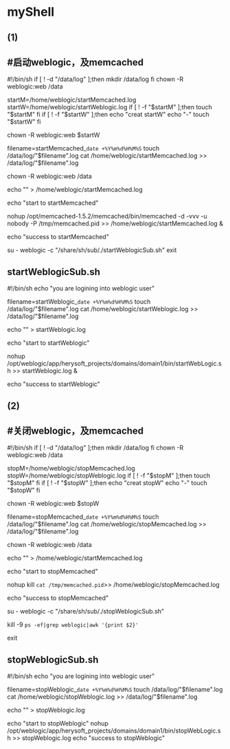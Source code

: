 # myShell
(1)
---------------------------------------------------------
## #启动weblogic，及memcached
#!/bin/sh
if [ ! -d "/data/log" ];then
mkdir /data/log
fi
chown -R weblogic:web /data

startM=/home/weblogic/startMemcached.log
startW=/home/weblogic/startWeblogic.log
if [ ! -f "$startM" ];then
touch "$startM"
fi
if [ ! -f "$startW" ];then
echo "creat startW"
echo "-"
touch "$startW"
fi

chown -R weblogic:web $startW

filename=startMemcached_`date +%Y%m%d%H%M%S`
touch /data/log/"$filename".log
cat /home/weblogic/startMemcached.log >> /data/log/"$filename".log

chown -R weblogic:web /data

echo "" > /home/weblogic/startMemcached.log

echo "start to startMemcached"

nohup /opt/memcached-1.5.2/memcached/bin/memcached -d -vvv -u nobody -P /tmp/memcached.pid >> /home/weblogic/startMemcached.log &

echo "success to startMemcached"

su - weblogic -c "/share/sh/sub/./startWeblogicSub.sh"
exit

## startWeblogicSub.sh
#!/bin/sh
echo "you are logining into weblogic user"

filename=startWeblogic_`date +%Y%m%d%H%M%S`
touch /data/log/"$filename".log
cat /home/weblogic/startWeblogic.log >> /data/log/"$filename".log

echo "" > startWeblogic.log

echo "start to startWeblogic"

nohup /opt/weblogic/app/herysoft_projects/domains/domain1/bin/startWebLogic.sh >> startWeblogic.log &

echo "success to startWeblogic"


(2)
---------------------------------------------------------
## #关闭weblogic，及memcached
#!/bin/sh
if [ ! -d "/data/log" ];then
mkdir /data/log
fi
chown -R weblogic:web /data

stopM=/home/weblogic/stopMemcached.log
stopW=/home/weblogic/stopWeblogic.log
if [ ! -f "$stopM" ];then
touch "$stopM"
fi
if [ ! -f "$stopW" ];then
echo "creat stopW"
echo "-"
touch "$stopW"
fi

chown -R weblogic:web $stopW

filename=stopMemcached_`date +%Y%m%d%H%M%S`
touch /data/log/"$filename".log
cat /home/weblogic/stopMemcached.log >> /data/log/"$filename".log

chown -R weblogic:web /data

echo "" > /home/weblogic/startMemcached.log

echo "start to stopMemcached"

nohup kill `cat /tmp/memcached.pid`>> /home/weblogic/stopMemcached.log

echo "success to stopMemcached"

su - weblogic -c "/share/sh/sub/./stopWeblogicSub.sh"

kill -9 `ps -ef|grep weblogic|awk '{print $2}'`

exit

## stopWeblogicSub.sh
#!/bin/sh
echo "you are logining into weblogic user"

filename=stopWeblogic_`date +%Y%m%d%H%M%S`
touch /data/log/"$filename".log
cat /home/weblogic/stopWeblogic.log >> /data/log/"$filename".log

echo "" > stopWeblogic.log

echo "start to stopWeblogic"
nohup /opt/weblogic/app/herysoft_projects/domains/domain1/bin/stopWebLogic.sh >> stopWeblogic.log
echo "success to stopWeblogic"


